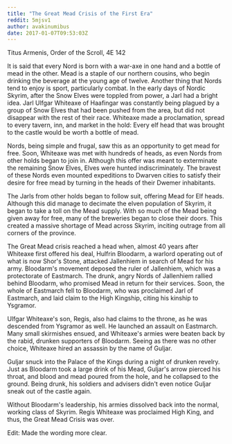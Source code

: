 ```yaml
---
title: "The Great Mead Crisis of the First Era"
reddit: 5mjsv1
author: avakinumibus
date: 2017-01-07T09:53:03Z
---
```


Titus Armenis, Order of the Scroll, 4E 142

It is said that every Nord is born with a war-axe in one hand and a bottle of mead in the other. Mead is a staple of our northern cousins, who begin drinking the beverage at the young age of twelve. Another thing that Nords tend to enjoy is sport, particularly combat. In the early days of Nordic Skyrim, after the Snow Elves were toppled from power, a Jarl had a bright idea. Jarl Ulfgar Whiteaxe of Haafingar was constantly being plagued by a group of Snow Elves that had been pushed from the area, but did not disappear with the rest of their race. Whiteaxe made a proclamation, spread to every tavern, inn, and market in the hold: Every elf head that was brought to the castle would be worth a bottle of mead. 

Nords, being simple and frugal, saw this as an opportunity to get mead for free. Soon, Whiteaxe was met with hundreds of heads, as even Nords from other holds began to join in. Although this offer was meant to exterminate the remaining Snow Elves, Elves were hunted indiscriminately. The bravest of these Nords even mounted expeditions to Dwarven cities to satisfy their desire for free mead by turning in the heads of their Dwemer inhabitants. 

The Jarls from other holds began to follow suit, offering Mead for Elf heads. Although this did manage to decimate the elven population of Skyrim, it began to take a toll on the Mead supply. With so much of the Mead being given away for free, many of the breweries began to close their doors. This created a massive shortage of Mead across Skyrim, inciting outrage from all corners of the province. 

The Great Mead crisis reached a head when, almost 40 years after Whiteaxe first offered his deal, Hulfrin Bloodarm, a warlord operating out of what is now Shor's Stone, attacked Jallenhiem in search of Mead for his army. Bloodarm's movement deposed the ruler of Jallenhiem, which was a protectorate of Eastmarch. The drunk, angry Nords of Jallenhiem rallied behind Bloodarm, who promised Mead in return for their services. Soon, the whole of Eastmarch fell to Bloodarm, who was proclaimed Jarl of Eastmarch, and laid claim to the High Kingship, citing his kinship to Ysgramor. 

Ulfgar Whiteaxe's son, Regis, also had claims to the throne, as he was descended from Ysgramor as well. He launched an assault on Eastmarch. Many small skirmishes ensued, and Whiteaxe's armies were beaten back by the rabid, drunken supporters of Bloodarm. Seeing as there was no other choice, Whiteaxe hired an assassin by the name of Guljar. 

Guljar snuck into the Palace of the Kings during a night of drunken revelry. Just as Bloodarm took a large drink of his Mead, Guljar's arrow pierced his throat, and blood and mead poured from the hole, and he collapsed to the ground. Being drunk, his soldiers and advisers didn't even notice Guljar sneak out of the castle again.

Without Bloodarm's leadership, his armies dissolved back into the normal, working class of Skyrim. Regis Whiteaxe was proclaimed High King, and thus, the Great Mead Crisis was over.

Edit: Made the wording more clear.

